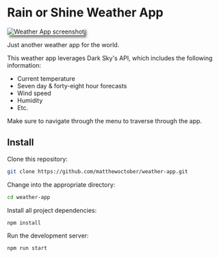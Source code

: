 # Rain or Shine Weather App

<img src="https://www.matthewoctober.com/static/b6604a00276ef8cd82fbdc2ff15c3d72/26665/weather.png" alt="Weather App screenshot" style="box-shadow: 5px 5px 5px rgba(0, 0, 0, 0.5)" />

Just another weather app for the world. 

This weather app leverages Dark Sky's API, which includes the following information:
- Current temperature
- Seven day & forty-eight hour forecasts
- Wind speed
- Humidity
- Etc.

Make sure to navigate through the menu to traverse through the app.

## Install

Clone this repository:

```bash
git clone https://github.com/matthewoctober/weather-app.git
```

Change into the appropriate directory:

```bash
cd weather-app
```

Install all project dependencies:

```bash
npm install
```

Run the development server:

```bash
npm run start
```
